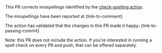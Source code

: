This PR corrects misspellings identified by the [check-spelling action](https://github.com/marketplace/actions/check-spelling).

The misspellings have been reported at {link-to-comment}

The action has validated that the changes in this PR made it happy: {link-to-passing-commit}

Note: this PR does not include the action. If you're interested in running a spell check on every PR and push, that can be offered separately.
